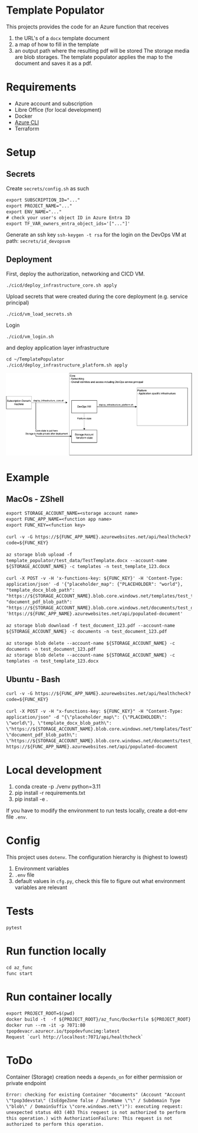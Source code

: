 # Template Populator

This projects provides the code for an Azure function that receives 
1. the URL's of a `docx` template document
2. a map of how to fill in the template
3. an output path where the resulting pdf will be stored
The storage media are blob storages. The template populator applies the map to the document and saves it as a pdf.

# Requirements
- Azure account and subscription
- Libre Office (for local development)
- Docker
- [Azure CLI](https://learn.microsoft.com/en-us/cli/azure/)
- Terraform

# Setup

## Secrets
Create `secrets/config.sh` as such
```
export SUBSCRIPTION_ID="..."
export PROJECT_NAME="..."
export ENV_NAME="..."
# check your user's object ID in Azure Entra ID
export TF_VAR_owners_entra_object_ids='["..."]'
```

Generate an ssh key `ssh-keygen -t rsa`  for the login on the DevOps VM
at path: `secrets/id_devopsvm`

## Deployment
First, deploy the authorization, networking and CICD VM.
```
./cicd/deploy_infrastructure_core.sh apply
```

Upload secrets that were created during the core deployment (e.g. service principal)
```
./cicd/vm_load_secrets.sh
```

Login
```
./cicd/vm_login.sh
```

and deploy application layer infrastructure
```
cd ~/TemplatePopulator
./cicd/deploy_infrastructure_platform.sh apply
```
![Image](./docs/systems.png)

# Example 
## MacOs - ZShell
```
export STORAGE_ACCOUNT_NAME=<storage account name>
export FUNC_APP_NAME=<function app name>
export FUNC_KEY=<function key>

curl -v -G https://${FUNC_APP_NAME}.azurewebsites.net/api/healthcheck?code=${FUNC_KEY}

az storage blob upload -f template_populator/test_data/TestTemplate.docx --account-name ${STORAGE_ACCOUNT_NAME} -c templates -n test_template_123.docx

curl -X POST -v -H 'x-functions-key: ${FUNC_KEY}' -H 'Content-Type: application/json' -d '{"placeholder_map": {"PLACEHOLDER": "world"}, "template_docx_blob_path": "https://${STORAGE_ACCOUNT_NAME}.blob.core.windows.net/templates/test_template_123.docx", "document_pdf_blob_path": "https://${STORAGE_ACCOUNT_NAME}.blob.core.windows.net/documents/test_document_123.pdf"}' 'https://${FUNC_APP_NAME}.azurewebsites.net/api/populated-document'

az storage blob download -f test_document_123.pdf --account-name ${STORAGE_ACCOUNT_NAME} -c documents -n test_document_123.pdf

az storage blob delete --account-name ${STORAGE_ACCOUNT_NAME} -c documents -n test_document_123.pdf
az storage blob delete --account-name ${STORAGE_ACCOUNT_NAME} -c templates -n test_template_123.docx
```

## Ubuntu - Bash
```
curl -v -G https://${FUNC_APP_NAME}.azurewebsites.net/api/healthcheck?code=${FUNC_KEY}

curl -X POST -v -H "x-functions-key: ${FUNC_KEY}" -H "Content-Type: application/json" -d "{\"placeholder_map\": {\"PLACEHOLDER\": \"world\"}, \"template_docx_blob_path\": \"https://${STORAGE_ACCOUNT_NAME}.blob.core.windows.net/templates/TestTemplate.docx\", \"document_pdf_blob_path\": \"https://${STORAGE_ACCOUNT_NAME}.blob.core.windows.net/documents/test_document_123.pdf\"}" https://${FUNC_APP_NAME}.azurewebsites.net/api/populated-document
```

# Local development
1. conda create -p ./venv python=3.11
2. pip install -r requirements.txt
3. pip install -e .

If you have to modify the environment to run tests locally, create a dot-env file `.env`.

# Config
This project uses `dotenv`. The configuration hierarchy is (highest to lowest)
1. Environment variables
2. `.env` file
3. default values in `cfg.py`, check this file to figure out what environment variables are relevant

# Tests
```
pytest
```

# Run function locally
```
cd az_func
func start
```

# Run container locally
```
export PROJECT_ROOT=$(pwd)
docker build -t  -f ${PROJECT_ROOT}/az_func/Dockerfile ${PROJECT_ROOT}
docker run --rm -it -p 7071:80 tpopdevacr.azurecr.io/tpopdevfuncimg:latest
Request `curl http://localhost:7071/api/healthcheck`
```

# ToDo
Container (Storage) creation needs a `depends_on` for either permission or private endpoint
```
Error: checking for existing Container "documents" (Account "Account \"tpop3devsta\" (IsEdgeZone false / ZoneName \"\" / Subdomain Type \"blob\" / DomainSuffix \"core.windows.net\")"): executing request: unexpected status 403 (403 This request is not authorized to perform this operation.) with AuthorizationFailure: This request is not authorized to perform this operation.
```